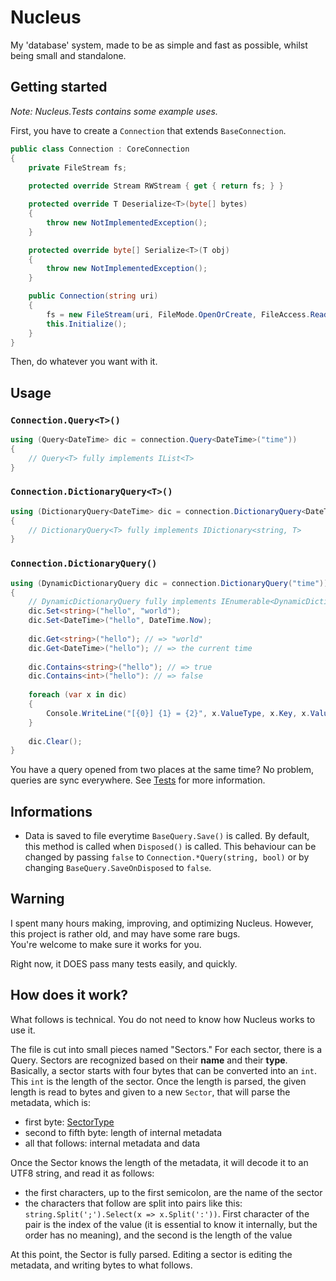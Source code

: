 # Nucleus
My 'database' system, made to be as simple and fast as possible, whilst being small and standalone.

## Getting started
*Note: Nucleus.Tests contains some example uses.*

First, you have to create a ``Connection`` that extends ``BaseConnection``.
```csharp
public class Connection : CoreConnection
{
    private FileStream fs;
    
    protected override Stream RWStream { get { return fs; } }

    protected override T Deserialize<T>(byte[] bytes)
    {
        throw new NotImplementedException();
    }

    protected override byte[] Serialize<T>(T obj)
    {
        throw new NotImplementedException();
    }

    public Connection(string uri)
    {
        fs = new FileStream(uri, FileMode.OpenOrCreate, FileAccess.ReadWrite);
        this.Initialize();
    }
}
```
Then, do whatever you want with it.

## Usage

### ``Connection.Query<T>()``
```csharp
using (Query<DateTime> dic = connection.Query<DateTime>("time"))
{
    // Query<T> fully implements IList<T>
}
```

### ``Connection.DictionaryQuery<T>()``
```csharp
using (DictionaryQuery<DateTime> dic = connection.DictionaryQuery<DateTime>("time"))
{
    // DictionaryQuery<T> fully implements IDictionary<string, T>
}
```

### ``Connection.DictionaryQuery()``
```csharp
using (DynamicDictionaryQuery dic = connection.DictionaryQuery("time"))
{
    // DynamicDictionaryQuery fully implements IEnumerable<DynamicDictionaryKeyValuePair>
    dic.Set<string>("hello", "world");
    dic.Set<DateTime>("hello", DateTime.Now);
    
    dic.Get<string>("hello"); // => "world"
    dic.Get<DateTime>("hello"); // => the current time
    
    dic.Contains<string>("hello"); // => true
    dic.Contains<int>("hello"): // => false
    
    foreach (var x in dic)
    {
        Console.WriteLine("[{0}] {1} = {2}", x.ValueType, x.Key, x.Value);
    }
    
    dic.Clear();
}
```

You have a query opened from two places at the same time? No problem, queries are sync everywhere. See [Tests](Nucleus.Tests) for more information.

## Informations
- Data is saved to file everytime `BaseQuery.Save()` is called. By default, this method is called when `Disposed()` is called. This behaviour can be changed by passing `false` to `Connection.*Query(string, bool)` or by changing `BaseQuery.SaveOnDisposed` to `false`.

## Warning
I spent many hours making, improving, and optimizing Nucleus. However, this project is rather old, and may have some rare bugs.  
You're welcome to make sure it works for you.

Right now, it DOES pass many tests easily, and quickly.

## How does it work?
What follows is technical. You do not need to know how Nucleus works to use it.

The file is cut into small pieces named "Sectors." For each sector, there is a Query. Sectors are recognized based on their **name** and their **type**.  
Basically, a sector starts with four bytes that can be converted into an `int`. This `int` is the length of the sector. Once the length is parsed, the given length is read to bytes and given to a new `Sector`, that will parse the metadata, which is:
- first byte: [SectorType](Nucleus/Sectors/Sector.cs#L10)
- second to fifth byte: length of internal metadata
- all that follows: internal metadata and data

Once the Sector knows the length of the metadata, it will decode it to an UTF8 string, and read it as follows:
- the first characters, up to the first semicolon, are the name of the sector
- the characters that follow are split into pairs like this: `string.Split(';').Select(x => x.Split(':'))`. First character of the pair is the index of the value (it is essential to know it internally, but the order has no meaning), and the second is the length of the value

At this point, the Sector is fully parsed. Editing a sector is editing the metadata, and writing bytes to what follows.
